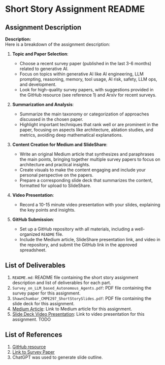 # Short Story Assignment README

## Assignment Description

**Description:**  
Here is a breakdown of the assignment description:

1. **Topic and Paper Selection**:
   - Choose a recent survey paper (published in the last 3-6 months) related to generative AI.
   - Focus on topics within generative AI like AI engineering, LLM prompting, reasoning, memory, tool usage, AI risk, safety, LLM ops, and development.
   - Look for high-quality survey papers, with suggestions provided in the GitHub resource (see reference 1) and Arxiv for recent surveys.

2. **Summarization and Analysis**:
   - Summarize the main taxonomy or categorization of approaches discussed in the chosen paper.
   - Highlight important techniques that rank well or are prominent in the paper, focusing on aspects like architecture, ablation studies, and metrics, avoiding deep mathematical explanations.

3. **Content Creation for Medium and SlideShare**:
   - Write an original Medium article that synthesizes and paraphrases the main points, bringing together multiple survey papers to focus on architecture and practical insights.
   - Create visuals to make the content engaging and include your personal perspective on the papers.
   - Prepare a corresponding slide deck that summarizes the content, formatted for upload to SlideShare.

4. **Video Presentation**:
   - Record a 10-15 minute video presentation with your slides, explaining the key points and insights.

5. **GitHub Submission**:
   - Set up a GitHub repository with all materials, including a well-organized `README` file.
   - Include the Medium article, SlideShare presentation link, and video in the repository, and submit the GitHub link in the approved spreadsheet.

## List of Deliverables

1. `README.md`: README file containing the short story assignment description and list of deliverables for each part.
2. `Survey_on_LLM_based_Autonomous_Agents.pdf`: PDF file containing the survey paper for this assignment.
3. `ShawnChumbar_CMPE297_ShortStorySlides.pdf`: PDF file containing the slide deck for this assignment.
4. [Medium Article](https://medium.com/@shawn.chumbar/pushing-the-boundaries-of-ai-how-autonomous-agents-with-llms-are-shaping-the-future-60782a5105da): Link to Medium article for this assignment.
5. [Slide Deck Video Presentation](https://youtu.be/cFl1ijAo23k): Link to video presentation for this assignment. TODO

## List of References

1. [GitHub resource](https://github.com/aishwaryanr/awesome-generative-ai-guide/blob/main/research_updates/survey_papers.md)
2. [Link to Survey Paper](https://arxiv.org/abs/2308.11432)
3. ChatGPT was used to generate slide outline.
